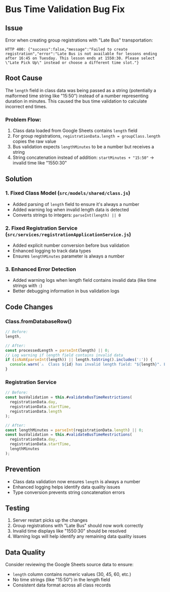 # Bus Time Validation Bug Fix

## Issue
Error when creating group registrations with "Late Bus" transportation:
```
HTTP 400: {"success":false,"message":"Failed to create registration","error":"Late Bus is not available for lessons ending after 16:45 on Tuesday. This lesson ends at 1550:30. Please select \"Late Pick Up\" instead or choose a different time slot."}
```

## Root Cause
The `length` field in class data was being passed as a string (potentially a malformed time string like "15:50") instead of a number representing duration in minutes. This caused the bus time validation to calculate incorrect end times.

### Problem Flow:
1. Class data loaded from Google Sheets contains `length` field
2. For group registrations, `registrationData.length = groupClass.length` copies the raw value
3. Bus validation expects `lengthMinutes` to be a number but receives a string
4. String concatenation instead of addition: `startMinutes + "15:50"` → invalid time like "1550:30"

## Solution

### 1. Fixed Class Model (`src/models/shared/class.js`)
- Added parsing of `length` field to ensure it's always a number
- Added warning log when invalid length data is detected
- Converts strings to integers: `parseInt(length) || 0`

### 2. Fixed Registration Service (`src/services/registrationApplicationService.js`)
- Added explicit number conversion before bus validation
- Enhanced logging to track data types
- Ensures `lengthMinutes` parameter is always a number

### 3. Enhanced Error Detection
- Added warning logs when length field contains invalid data (like time strings with `:`)
- Better debugging information in bus validation logs

## Code Changes

### Class.fromDatabaseRow()
```javascript
// Before:
length,

// After:
const processedLength = parseInt(length) || 0;
// Log warning if length field contains invalid data
if (isNaN(parseInt(length)) || length.toString().includes(':')) {
  console.warn(`⚠️  Class ${id} has invalid length field: "${length}". Expected duration in minutes, got: ${typeof length}. Using ${processedLength} minutes.`);
}
```

### Registration Service
```javascript
// Before:
const busValidation = this.#validateBusTimeRestrictions(
  registrationData.day,
  registrationData.startTime,
  registrationData.length
);

// After:
const lengthMinutes = parseInt(registrationData.length) || 0;
const busValidation = this.#validateBusTimeRestrictions(
  registrationData.day,
  registrationData.startTime,
  lengthMinutes
);
```

## Prevention
- Class data validation now ensures `length` is always a number
- Enhanced logging helps identify data quality issues
- Type conversion prevents string concatenation errors

## Testing
1. Server restart picks up the changes
2. Group registrations with "Late Bus" should now work correctly
3. Invalid time displays like "1550:30" should be resolved
4. Warning logs will help identify any remaining data quality issues

## Data Quality
Consider reviewing the Google Sheets source data to ensure:
- `length` column contains numeric values (30, 45, 60, etc.)
- No time strings (like "15:50") in the length field
- Consistent data format across all class records
